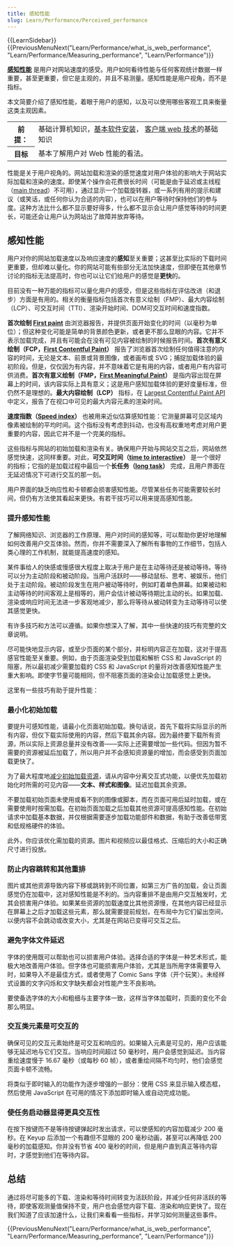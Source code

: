 ```yaml
---
title: 感知性能
slug: Learn/Performance/Perceived_performance
---
```


{{LearnSidebar}}{{PreviousMenuNext("Learn/Performance/what_is_web_performance", "Learn/Performance/Measuring_performance", "Learn/Performance")}}

**[感知性能](/zh-CN/docs/Glossary/Perceived_performance)** 是用户对网站速度的感受。用户如何看待性能与任何客观统计数据一样重要，甚至更重要，但它是主观的，并且不易测量。感知性能是用户视角，而不是指标。

本文简要介绍了感知性能，着眼于用户的感知，以及可以使用哪些客观工具来衡量这类主观因素。

<table class="learn-box standard-table">
  <tbody>
    <tr>
      <th scope="row">前提：</th>
      <td>
        基础计算机知识，<a
          href="/zh-CN/Learn/Getting_started_with_the_web/Installing_basic_software"
          >基本软件安装</a
        >，
        <a href="/zh-CN/docs/Learn/Getting_started_with_the_web"
          >客户端 web 技术</a
        >的基础知识
      </td>
    </tr>
    <tr>
      <th scope="row">目标</th>
      <td>基本了解用户对 Web 性能的看法。</td>
    </tr>
  </tbody>
</table>

性能是关于用户视角的。网站加载和渲染的感觉速度对用户体验的影响大于网站实际加载和渲染的速度。即使某个操作会花费很长时间（可能是由于延迟或主线程（[main thread](/zh-CN/docs/Glossary/Main_thread)）不可用），通过显示一个加载旋转器，或一系列有用的提示和建议（或笑话，或任何你认为合适的内容），也可以在用户等待时保持他们的参与度。这种方法比什么都不显示要好得多，什么都不显示会让用户感觉等待的时间更长，可能还会让用户认为网站出了故障并放弃等待。

## 感知性能

用户对你的网站加载速度以及响应速度的**感知**至关重要；这甚至比实际的下载时间更重要，但却难以量化。你的网站可能有些部分无法加快速度，但即便在其他章节讨论的指标无法提高时，你也可以让它们给用户的感觉是**更快**的。

目前没有一种万能的指标可以量化用户的感受，但是这些指标在评估改进（和退步）方面是有用的。相关的衡量指标包括首次有意义绘制（FMP）、最大内容绘制（LCP）、可交互时间（TTI）、渲染开始时间、DOM可交互时间和速度指数。

**首次绘制 [First paint](/zh-CN/docs/Glossary/First_paint)** 由浏览器报告，并提供页面开始变化的时间（以毫秒为单位）；但这种变化可能是简单的背景颜色更新，或者更不那么显眼的内容。它并不表示加载完成，并且有可能会在没有可见内容被绘制的时候报告时间。**首次有意义绘制（FCP，[First Contentful Paint](/zh-CN/docs/Glossary/First_contentful_paint)）** 报告了浏览器首次绘制任何值得注意的内容的时间，无论是文本、前景或背景图像，或者画布或 SVG；捕捉加载体验的最初阶段。但是，仅仅因为有内容，并不意味着它是有用的内容，或者用户有内容可供消费。**首次有意义绘制（FMP，[First Meaningful Paint](/zh-CN/docs/Glossary/first_meaningful_paint)）** 是指内容出现在屏幕上的时间，该内容实际上具有意义；这是用户感知加载体验的更好度量标准，但仍然不是理想的。**最大内容绘制（LCP）** 指标，在 [Largest Contentful Paint API](https://wicg.github.io/largest-contentful-paint/) 中定义，报告了在视口中可见的最大内容元素的渲染时间。

**速度指数（[Speed index](/zh-CN/docs/Glossary/Speed_index)）** 也被用来近似估算感知性能：它测量屏幕可见区域内像素被绘制的平均时间。这个指标没有考虑到抖动，也没有高权重地考虑对用户更重要的内容，因此它并不是一个完美的指标。

这些指标与网站的初始加载和渲染有关。确保用户开始与网站交互之后，网站依然感觉快速，这同样重要。对此，**可交互时间（[time to interactive](/zh-CN/docs/Glossary/Time_to_interactive)）** 是一个很好的指标；它指的是加载过程中最后一个**长任务（[long task](/zh-CN/docs/Glossary/Long_task)）** 完成，且用户界面在无延迟情况下可进行交互的那一刻。

用户界面的缺乏响应性和卡顿都会损害感知性能。尽管某些任务可能需要较长时间，但仍有方法使其看起来更快。有若干技巧可以用来提高感知性能。

### 提升感知性能

了解网络知识、浏览器的工作原理、用户对时间的感知等，可以帮助你更好地理解如何改善用户交互体验。然而，你并不需要深入了解所有事物的工作细节，包括人类心理的工作机制，就能提高速度的感知。

某件事给人的快感或慢感很大程度上取决于用户是在主动等待还是被动等待。等待可以分为主动阶段和被动阶段。当用户活跃时——移动鼠标、思考、被娱乐，他们处于主动阶段。被动阶段发生在用户被动等待时，例如盯着单色屏幕。如果被动和主动等待的时间客观上是相等的，用户会估计被动等待期比主动的长。如果加载、渲染或响应时间无法进一步客观地减少，那么将等待从被动转变为主动等待可以使其感觉更快。

有许多技巧和方法可以遵循。如果你想深入了解，其中一些快速的技巧有完整的文章说明。

尽可能快地显示内容，或至少页面的某个部分，并标明内容正在加载，这对于提高感官性能至关重要。例如，由于页面渲染受到加载和解析 CSS 和 JavaScript 的阻塞，所以最初减少需要加载的 CSS 和 JavaScript 的量将对改善感知性能产生重大影响。即使字节量可能相同，但不阻塞页面的渲染会让加载感觉上更快。

这里有一些技巧有助于提升性能：

### 最小化初始加载

要提升可感知性能，请最小化页面初始加载。换句话说，首先下载将实际显示的所有内容，但仅下载实际使用的内容，然后下载其余内容。因为最终要下载所有资源，所以实际上资源总量并没有改善——实际上还需要增加一些代码。但因为暂不需要的资源被延后加载了，所以用户并不会感知资源量的增加，而会感受到页面加载更快了。

为了最大程度地[减少初始加载资源](https://onilab.com/blog/perceived-performance-vs-actual-load-time-5-secrets-of-lightning-fast-magento-store/)，请从内容中分离交互式功能，以便优先加载初始化时所需的可见内容——**文本、样式和图像**。延迟加载其余资源。

不要加载初始页面未使用或看不到的图像或脚本，而在页面可用后延时加载，或在需要使用时按需加载。在初始页面加载之后加载其他资源可提高感知性能。在初始请求中加载基本数据，并仅根据需要逐步加载功能部件和数据，有助于改善低带宽和低规格硬件的体验。

此外，你应该优化需加载的资源。图片和视频应以最佳格式、压缩后的大小和正确尺寸进行投放。

### 防止内容跳转和其他重排

图片或其他资源导致内容下移或跳转到不同位置，如第三方广告的加载，会让页面感觉仍在加载中，这对感知性能是不利的。当内容重排不是由用户交互触发时，尤其会损害用户体验。如果某些资源的加载速度比其他资源慢，在其他内容已经显示在屏幕上之后才加载这些元素，那么就需要提前规划，在布局中为它们留出空间，以便内容不会跳动或改变大小，尤其是在网站已变得可交互之后。

### 避免字体文件延迟

字体的使用既可以帮助也可以损害用户体验。选择合适的字体是一种艺术形式，能极大地改善用户体验。但字体也可能损害用户体验，尤其是当所用字体需要导入时，如果导入不是最佳方式，或者使用了 Comic Sans 字体（开个玩笑）。未经样式设置的文字闪烁和文字缺失都会对性能产生不良影响。

要使备选字体的大小和粗细与主要字体一致，这样当字体加载时，页面的变化不会那么明显。

### 交互类元素是可交互的

确保可见的交互元素始终是可交互和响应的。如果输入元素是可见的，用户应该能够无延迟地与它们交互。当响应时间超过 50 毫秒时，用户会感觉到延迟。当内容重绘速度慢于 16.67 毫秒（或每秒 60 帧），或者重绘间隔不均匀时，他们会感觉页面卡顿不流畅。

将类似于即时输入的功能作为逐步增强的一部分：使用 CSS 来显示输入模态框，然后使用 JavaScript 在可用的情况下添加即时输入或自动完成功能。

### 使任务启动器显得更具交互性

在按下按键而不是等待按键弹起时发出请求，可以使感知的内容加载减少 200 毫秒。在 Keyup 后添加一个有趣但不显眼的 200 毫秒动画，甚至可以再降低 200 毫秒的加载感知。你并没有节省 400 毫秒的时间，但是用户直到真正等待内容时，才感觉到他们在等待内容。

## 总结

通过将尽可能多的下载、渲染和等待时间转变为活跃阶段，并减少任何非活跃的等待，即使客观测量值保持不变，用户也会感觉内容下载、渲染和响应更快了。现在我们知道了应该加速什么，让我们来看看一些指标，并学习如何测量这些事件。

{{PreviousMenuNext("Learn/Performance/what_is_web_performance", "Learn/Performance/Measuring_performance", "Learn/Performance")}}
